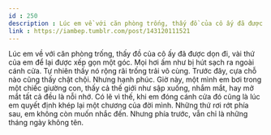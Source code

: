```yaml
---
id : 250
description : Lúc em về với căn phòng trống, thấy đồ của cô ấy đã được dọn đi, vài thứ của em để lại được xếp gọn một góc. Mọi hơi ấm như bị hút sạch ra ngoài cánh cửa. Tự nhiên thấy nó rộng rãi trống trải vô cùng. Trước đây, cựa chỗ nào cũng thấy chật chội. Nhưng hạnh phúc. Giờ này, một mình em bơi trong một chiếc giường con, thấy cả thế giới như sập xuống, nhắm mắt, hay mở mắt tất cả đều là nỗi nhớ. Có lẽ vì thế, khi em đóng cánh cửa đó cũng là lúc em quyết định khép lại một chương của đời mình. Những thứ rơi rớt phía sau, em không còn muốn nhắc đến. Nhưng phía trước, vẫn chỉ là những tháng ngày không tên.
link : https://iambep.tumblr.com/post/143120111521
---
```


Lúc em về với căn phòng trống, thấy đồ của cô ấy đã được dọn đi, vài thứ
của em để lại được xếp gọn một góc. Mọi hơi ấm như bị hút sạch ra ngoài
cánh cửa. Tự nhiên thấy nó rộng rãi trống trải vô cùng. Trước đây, cựa chỗ
nào cũng thấy chật chội. Nhưng hạnh phúc. Giờ này, một mình em bơi trong
một chiếc giường con, thấy cả thế giới như sập xuống, nhắm mắt, hay mở mắt
tất cả đều là nỗi nhớ. Có lẽ vì thế, khi em đóng cánh cửa đó cũng là lúc
em quyết định khép lại một chương của đời mình. Những thứ rơi rớt phía sau,
em không còn muốn nhắc đến. Nhưng phía trước, vẫn chỉ là những tháng ngày
không tên.